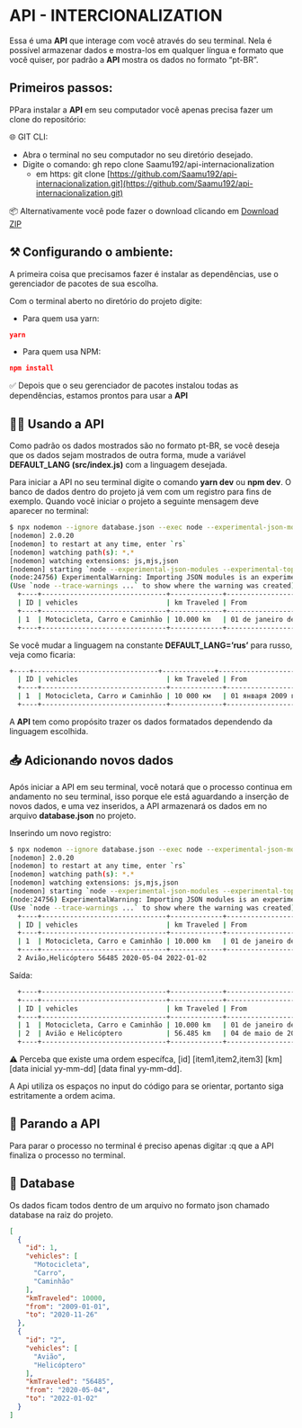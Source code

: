 # API - INTERCIONALIZATION

Essa é uma **API** que interage com você através do seu terminal. Nela é possível armazenar dados e mostra-los em qualquer língua e formato que você quiser,
por padrão a **API** mostra os dados no formato “pt-BR”.

## Primeiros passos:

PPara instalar a **API** em seu computador você apenas precisa fazer um clone do repositório:

🌐 GIT CLI:

- Abra o terminal no seu computador no seu diretório desejado.
- Digite o comando: gh repo clone Saamu192/api-internacionalization
    - em https: git clone [https://github.com/Saamu192/api-internacionalization.git](https://github.com/Saamu192/api-internacionalization.git)

📦 Alternativamente você pode fazer o download clicando em [Download ZIP](https://github.com/Saamu192/api-internacionalization/archive/refs/heads/master.zip)

## ⚒️ Configurando o ambiente:

A primeira coisa que precisamos fazer é instalar as dependências, use o gerenciador de pacotes de sua escolha.

Com o terminal aberto no diretório do projeto digite:

- Para quem usa yarn:

```json
yarn
```

- Para quem usa NPM:

```json
npm install
```

✅ Depois que o seu gerenciador de pacotes instalou todas as dependências, estamos prontos para usar a **API**

## 🧑‍💻 Usando a API

Como padrão os dados mostrados são no formato pt-BR, se você deseja que os dados sejam mostrados de outra forma, 
mude a variável **DEFAULT_LANG (src/index.js)** com a linguagem desejada.

Para iniciar a API no seu terminal digite o comando **yarn dev** ou **npm dev**. O banco de dados dentro do projeto já vem com um registro
para fins de exemplo. Quando você iniciar o projeto a seguinte mensagem deve aparecer no terminal:
```bash
$ npx nodemon --ignore database.json --exec node --experimental-json-modules --experimental-top-level-await  src/index.js
[nodemon] 2.0.20
[nodemon] to restart at any time, enter `rs`
[nodemon] watching path(s): *.*
[nodemon] watching extensions: js,mjs,json
[nodemon] starting `node --experimental-json-modules --experimental-top-level-await src/index.js`
(node:24756) ExperimentalWarning: Importing JSON modules is an experimental feature. This feature could change at any time
(Use `node --trace-warnings ...` to show where the warning was created)
  +----+-------------------------------+-------------+-----------------------+------------------------+
  | ID | vehicles                      | km Traveled | From                  | To                     |
  +----+-------------------------------+-------------+-----------------------+------------------------+
  | 1  | Motocicleta, Carro e Caminhão | 10.000 km   | 01 de janeiro de 2009 | 26 de novembro de 2020 |
  +----+-------------------------------+-------------+-----------------------+------------------------+
```
Se você mudar a linguagem na constante **DEFAULT_LANG=’rus’** para russo, veja como ficaria:

```bash
+----+-------------------------------+-------------+-------------------+-------------------+
  | ID | vehicles                      | km Traveled | From              | To                |
  +----+-------------------------------+-------------+-------------------+-------------------+
  | 1  | Motocicleta, Carro и Caminhão | 10 000 км   | 01 января 2009 г. | 26 ноября 2020 г. |
  +----+-------------------------------+-------------+-------------------+-------------------+
```
A **API** tem como propósito trazer os dados formatados dependendo da linguagem escolhida.

## 📥 Adicionando novos dados

Após iniciar a API em seu terminal, você notará que o processo continua em andamento no seu terminal, 
isso porque ele está aguardando a inserção de novos dados, 
e uma vez inseridos, a API armazenará os dados em no arquivo **database.json** no projeto.

Inserindo um novo registro:
```bash
$ npx nodemon --ignore database.json --exec node --experimental-json-modules --experimental-top-level-await  src/index.js
[nodemon] 2.0.20
[nodemon] to restart at any time, enter `rs`
[nodemon] watching path(s): *.*
[nodemon] watching extensions: js,mjs,json
[nodemon] starting `node --experimental-json-modules --experimental-top-level-await src/index.js`
(node:24756) ExperimentalWarning: Importing JSON modules is an experimental feature. This feature could change at any time
(Use `node --trace-warnings ...` to show where the warning was created)
  +----+-------------------------------+-------------+-----------------------+------------------------+
  | ID | vehicles                      | km Traveled | From                  | To                     |
  +----+-------------------------------+-------------+-----------------------+------------------------+
  | 1  | Motocicleta, Carro e Caminhão | 10.000 km   | 01 de janeiro de 2009 | 26 de novembro de 2020 |
  +----+-------------------------------+-------------+-----------------------+------------------------+
  2 Avião,Helicóptero 56485 2020-05-04 2022-01-02
```
Saída:
```bash
  +----+-------------------------------+-------------+-----------------------+------------------------+
  +----+-------------------------------+-------------+-----------------------+------------------------+
  | ID | vehicles                      | km Traveled | From                  | To                     |
  +----+-------------------------------+-------------+-----------------------+------------------------+
  | 1  | Motocicleta, Carro e Caminhão | 10.000 km   | 01 de janeiro de 2009 | 26 de novembro de 2020 |
  | 2  | Avião e Helicóptero           | 56.485 km   | 04 de maio de 2020    | 02 de janeiro de 2022  |
  +----+-------------------------------+-------------+-----------------------+------------------------+
```
⚠️ Perceba que existe uma ordem específca, [id] [item1,item2,item3] [km] [data inicial yy-mm-dd] [data final yy-mm-dd]. 

A Api utiliza os espaços no input do código para se orientar, portanto siga estritamente a ordem acima.

## 💽 Parando a API

Para parar o processo no terminal é preciso apenas digitar :q que a API finaliza o processo no terminal.

## 📄 Database

Os dados ficam todos dentro de um arquivo no formato json chamado database na raiz do projeto.

```json
[
  {
    "id": 1,
    "vehicles": [
      "Motocicleta",
      "Carro",
      "Caminhão"
    ],
    "kmTraveled": 10000,
    "from": "2009-01-01",
    "to": "2020-11-26"
  },
  {
    "id": "2",
    "vehicles": [
      "Avião",
      "Helicóptero"
    ],
    "kmTraveled": "56485",
    "from": "2020-05-04",
    "to": "2022-01-02"
  }
]
```



